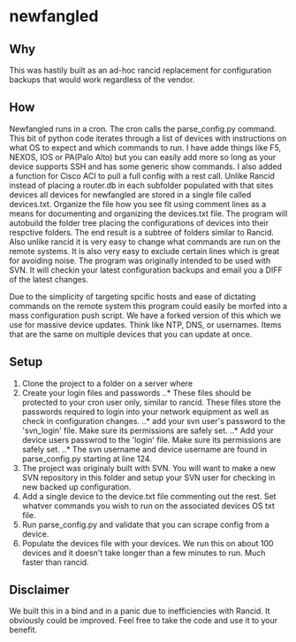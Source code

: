 # newfangled
## Why
This was hastily built as an ad-hoc rancid replacement for configuration backups that would work regardless of the vendor.

## How

Newfangled runs in a cron. The cron calls the parse_config.py command. This bit of python code iterates through a list of devices with instructions on what OS to expect and which commands to run. I have adde things like F5, NEXOS, IOS or PA(Palo Alto) but you can easily add more so long as your device supports SSH and has some generic show commands. I also added a function for Cisco ACI to pull a full config with a rest call. Unlike Rancid instead of placing a router.db in each subfolder populated with that sites devices all devices for newfangled are stored in a single file called devices.txt. Organize the file how you see fit using comment lines as a means for documenting and organizing the devices.txt file.  The program will autobuild the folder tree placing the configurations of devices into their respctive folders. The end result is a subtree of folders similar to Rancid. Also unlike rancid it is very easy to change what commands are run on the remote systems. It is also very easy to exclude certain lines which is great for avoiding noise. The program was originally intended to be used with SVN. It will checkin your latest configuration backups and email you a DIFF of the latest changes.

Due to the simplicity of targeting spcific hosts and ease of dictating commands on the remote system this program could easily be morfed into a mass configuration push script. We have a forked version of this which we use for massive device updates. Think like NTP, DNS, or usernames. Items that are the same on multiple devices that you can update at once.

## Setup

1. Clone the project to a folder on a server where
2. Create your login files and passwords
..* These files should be protected to your cron user only, similar to rancid. These files store the passwords required to login into your network equipment as well as check in configuration changes.
..* add your svn user's password to the 'svn_login' file. Make sure its permissions are safely set.
..* Add your device users passwrod to the 'login' file. Make sure its permissions are safely set.
..* The svn username and device username are found in parse_config.py starting at line 124. 
3. The project was originaly built with SVN. You will want to make a new SVN repository in this folder and setup your SVN user for checking in new backed up configuration.
4. Add a single device to the device.txt file commenting out the rest. Set whatver commands you wish to run on the associated devices OS txt file.
5. Run parse_config.py and validate that you can scrape config from a device.
6. Populate the devices file with your devices. We run this on about 100 devices and it doesn't take longer than a few minutes to run. Much faster than rancid.

## Disclaimer

We built this in a bind and in a panic due to inefficiencies with Rancid. It obviously could be improved. Feel free to take the code and use it to your benefit.